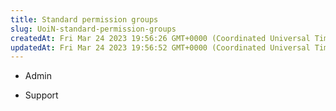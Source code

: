 ```yaml
---
title: Standard permission groups
slug: UoiN-standard-permission-groups
createdAt: Fri Mar 24 2023 19:56:26 GMT+0000 (Coordinated Universal Time)
updatedAt: Fri Mar 24 2023 19:56:52 GMT+0000 (Coordinated Universal Time)
---
```


*   Admin

*   Support

